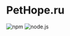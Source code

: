 # PetHope.ru

![npm](https://img.shields.io/badge/npm-9.8.0-blue)
![node.js](https://img.shields.io/badge/node.js-18.16.1-green)
